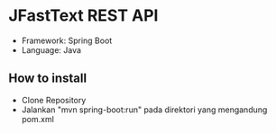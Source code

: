 # JFastText REST API
- Framework: Spring Boot
- Language: Java

## How to install
- Clone Repository
- Jalankan "mvn spring-boot:run" pada direktori yang mengandung pom.xml
